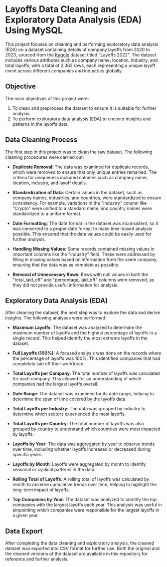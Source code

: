 # Layoffs Data Cleaning and Exploratory Data Analysis (EDA) Using MySQL

This project focuses on cleaning and performing exploratory data analysis (EDA) on a dataset containing details of company layoffs from 2020 to 2023, sourced from the [Kaggle](https://www.kaggle.com/datasets/swaptr/layoffs-2022) dataset titled "Layoffs 2022". The dataset includes various attributes such as company name, location, industry, and total layoffs, with a total of 2,362 rows, each representing a unique layoff event across different companies and industries globally.

## Objective
The main objectives of this project were:
1. To clean and preprocess the dataset to ensure it is suitable for further analysis.
2. To perform exploratory data analysis (EDA) to uncover insights and patterns in the layoffs data.

## Data Cleaning Process
The first step in this project was to clean the raw dataset. The following cleaning procedures were carried out:

- **Duplicate Removal**: The data was examined for duplicate records, which were removed to ensure that only unique entries remained. The criteria for uniqueness included columns such as company name, location, industry, and layoff details.

- **Standardization of Data**: Certain values in the dataset, such as company names, industries, and countries, were standardized to ensure consistency. For example, variations in the "industry" column like "Crypto" were unified to a standard name, and country names were standardized to a uniform format.

- **Date Formatting**: The date format in the dataset was inconsistent, so it was converted to a proper date format to make time-based analysis possible. This ensured that the date values could be easily used for further analysis.

- **Handling Missing Values**: Some records contained missing values in important columns like the "industry" field. These were addressed by filling in missing values based on information from the same company, ensuring that the data was as complete as possible.

- **Removal of Unnecessary Rows**: Rows with null values in both the "total_laid_off" and "percentage_laid_off" columns were removed, as they did not provide useful information for analysis.

## Exploratory Data Analysis (EDA)
After cleaning the dataset, the next step was to explore the data and derive insights. The following analyses were performed:

- **Maximum Layoffs**: The dataset was analyzed to determine the maximum number of layoffs and the highest percentage of layoffs in a single record. This helped identify the most extreme layoffs in the dataset.

- **Full Layoffs (100%)**: A focused analysis was done on the records where the percentage of layoffs was 100%. This identified companies that had completely laid off their workforce.

- **Total Layoffs per Company**: The total number of layoffs was calculated for each company. This allowed for an understanding of which companies had the largest layoffs overall.

- **Date Range**: The dataset was examined for its date range, helping to determine the span of time covered by the layoffs data.

- **Total Layoffs per Industry**: The data was grouped by industry to determine which sectors experienced the most layoffs.

- **Total Layoffs per Country**: The total number of layoffs was also grouped by country to understand which countries were most impacted by layoffs.

- **Layoffs by Year**: The data was aggregated by year to observe trends over time, including whether layoffs increased or decreased during specific years.

- **Layoffs by Month**: Layoffs were aggregated by month to identify seasonal or cyclical patterns in the data.

- **Rolling Total of Layoffs**: A rolling total of layoffs was calculated by month to observe cumulative trends over time, helping to highlight the long-term impact of layoffs.

- **Top Companies by Year**: The dataset was analyzed to identify the top companies with the largest layoffs each year. This analysis was useful in pinpointing which companies were responsible for the largest layoffs in a given year.

## Data Export
After completing the data cleaning and exploratory analysis, the cleaned dataset was exported into CSV format for further use. Both the original and the cleaned versions of the dataset are available in this repository for reference and further analysis.

